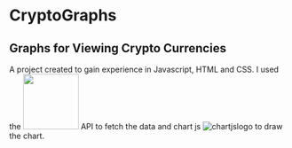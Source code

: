 # CryptoGraphs
## Graphs for Viewing Crypto Currencies
A project created to gain experience in Javascript, HTML and CSS. I used the <img src= "https://static.coingecko.com/s/coingecko-logo-d13d6bcceddbb003f146b33c2f7e8193d72b93bb343d38e392897c3df3e78bdd.png" height ="100">  API to fetch the data and chart js ![chartjslogo](https://www.chartjs.org/img/chartjs-logo.svg) to draw the chart.
 
